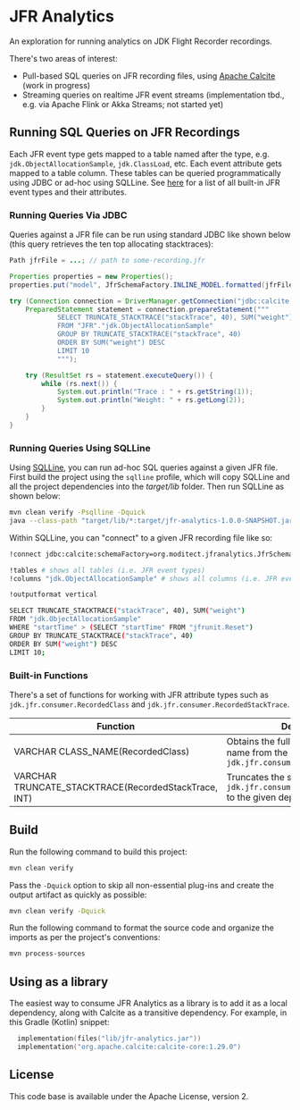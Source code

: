 # JFR Analytics

An exploration for running analytics on JDK Flight Recorder recordings.

There's two areas of interest:

* Pull-based SQL queries on JFR recording files, using [Apache Calcite](https://calcite.apache.org/) (work in progress)
* Streaming queries on realtime JFR event streams (implementation tbd., e.g. via Apache Flink or Akka Streams; not started yet)

## Running SQL Queries on JFR Recordings

Each JFR event type gets mapped to a table named after the type, e.g. `jdk.ObjectAllocationSample`, `jdk.ClassLoad`, etc.
Each event attribute gets mapped to a table column.
These tables can be queried programmatically using JDBC or ad-hoc using SQLLine.
See [here](https://bestsolution-at.github.io/jfr-doc/openjdk-17.html) for a list of all built-in JFR event types and their attributes.

### Running Queries Via JDBC

Queries against a JFR file can be run using standard JDBC like shown below
(this query retrieves the ten top allocating stacktraces):

```java
Path jfrFile = ...; // path to some-recording.jfr

Properties properties = new Properties();
properties.put("model", JfrSchemaFactory.INLINE_MODEL.formatted(jfrFile));

try (Connection connection = DriverManager.getConnection("jdbc:calcite:", properties)) {
    PreparedStatement statement = connection.prepareStatement("""
            SELECT TRUNCATE_STACKTRACE("stackTrace", 40), SUM("weight")
            FROM "JFR"."jdk.ObjectAllocationSample"
            GROUP BY TRUNCATE_STACKTRACE("stackTrace", 40)
            ORDER BY SUM("weight") DESC
            LIMIT 10
            """);

    try (ResultSet rs = statement.executeQuery()) {
        while (rs.next()) {
            System.out.println("Trace : " + rs.getString(1));
            System.out.println("Weight: " + rs.getLong(2));
        }
    }
}
```

### Running Queries Using SQLLine

Using [SQLLine](https://julianhyde.github.io/sqlline/manual.html), you can run ad-hoc SQL queries against a given JFR file.
First build the project using the `sqlline` profile, which will copy SQLLine and all the project dependencies into the _target/lib_ folder.
Then run SQLLine as shown below:

```bash
mvn clean verify -Psqlline -Dquick
java --class-path "target/lib/*:target/jfr-analytics-1.0.0-SNAPSHOT.jar" sqlline.SqlLine
```

Within SQLLine, you can "connect" to a given JFR recording file like so:

```bash
!connect jdbc:calcite:schemaFactory=org.moditect.jfranalytics.JfrSchemaFactory;schema.file=src/test/resources/object-allocations.jfr dummy dummy

!tables # shows all tables (i.e. JFR event types)
!columns "jdk.ObjectAllocationSample" # shows all columns (i.e. JFR event attributes)

!outputformat vertical

SELECT TRUNCATE_STACKTRACE("stackTrace", 40), SUM("weight")
FROM "jdk.ObjectAllocationSample"
WHERE "startTime" > (SELECT "startTime" FROM "jfrunit.Reset")
GROUP BY TRUNCATE_STACKTRACE("stackTrace", 40)
ORDER BY SUM("weight") DESC
LIMIT 10;
```

### Built-in Functions

There's a set of functions for working with JFR attribute types such as `jdk.jfr.consumer.RecordedClass` and `jdk.jfr.consumer.RecordedStackTrace`.

| Function                                             | Description                                                                                    |
| ---------------------------------------------------- | ---------------------------------------------------------------------------------------------- |
| VARCHAR CLASS_NAME(RecordedClass)                    | Obtains the fully-qualified class name from the given `jdk.jfr.consumer.RecordedClass`         |
| VARCHAR TRUNCATE_STACKTRACE(RecordedStackTrace, INT) | Truncates the stacktrace of the given `jdk.jfr.consumer.RecordedStackTrace` to the given depth |

## Build

Run the following command to build this project:

```bash
mvn clean verify
```

Pass the `-Dquick` option to skip all non-essential plug-ins and create the output artifact as quickly as possible:

```bash
mvn clean verify -Dquick
```

Run the following command to format the source code and organize the imports as per the project's conventions:

```bash
mvn process-sources
```

## Using as a library

The easiest way to consume JFR Analytics as a library is to add it as a local dependency, along with Calcite
as a transitive dependency. For example, in this Gradle (Kotlin) snippet:

```kotlin
  implementation(files("lib/jfr-analytics.jar"))
  implementation("org.apache.calcite:calcite-core:1.29.0")
```

## License

This code base is available under the Apache License, version 2.
